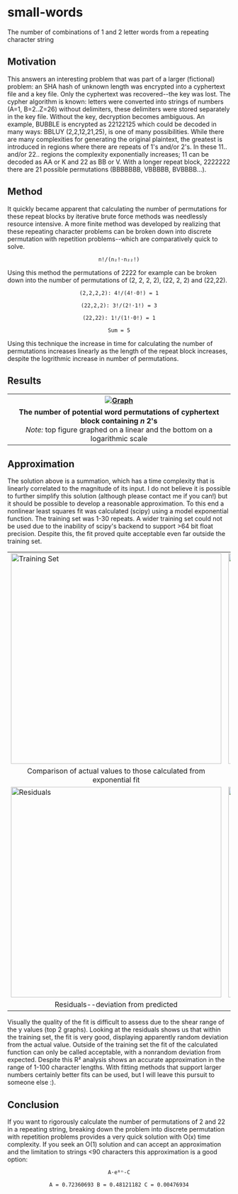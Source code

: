 # small-words
The number of combinations of 1 and 2 letter words from a repeating character string

## Motivation

This answers an interesting problem that was part of a larger (fictional) problem: an SHA hash of unknown length was encrypted into a cyphertext file and a key file.  Only the cyphertext was recovered--the key was lost.  The cypher algorithm is known: letters were converted into strings of numbers (A=1, B=2..Z=26) without delimiters, these delimiters were stored separately in the key file.  Without the key, decryption becomes ambiguous.  An example, BUBBLE is encrypted as 22122125 which could be decoded in many ways: BBLUY (2,2,12,21,25), is one of many possibilities.  While there are many complexities for generating the original plaintext, the greatest is introduced in regions where there are repeats of 1's and/or 2's.  In these 11.. and/or 22.. regions the complexity exponentially increases; 11 can be decoded as AA or K and 22 as BB or V. With a longer repeat block, 2222222 there are 21 possible permutations (BBBBBBB, VBBBBB, BVBBBB...). 

## Method

It quickly became apparent that calculating the number of permutations for these repeat blocks by iterative brute force methods was needlessly resource intensive.  A more finite method was developed by realizing that these repeating character problems can be broken down into discrete permutation with repetition problems--which are comparatively quick to solve. 

<p align="center"><code>n!/(n₂!⋅n₂₂!)</code></p align="center">

Using this method the permutations of 2222 for example can be broken down into the number of permutations of (2, 2, 2, 2), (22, 2, 2) and (22,22).

<p align="center"><code>(2,2,2,2): 4!/(4!⋅0!) = 1</code></p align="center">
<p align="center"><code>(22,2,2): 3!/(2!⋅1!) = 3</code></p align="center">
<p align="center"><code>(22,22): 1!/(1!⋅0!) = 1</code></p align="center">
<p align="center"><code>Sum = 5</code></p align="center">

Using this technique the increase in time for calculating the number of permutations increases linearly as the length of the repeat block increases, despite the logrithmic increase in number of permutations.

## Results
<table align="center">
    <tr>
      <th><a href=https://user-images.githubusercontent.com/87097441/130302256-19869ee4-446b-4c28-b0f4-17e99ed519b8.png><img src=https://user-images.githubusercontent.com/87097441/130302256-19869ee4-446b-4c28-b0f4-17e99ed519b8.png alt="Graph" height="auto" width="auto"></a></th>
    </tr>
    <tr>
  <td align="center"><b>The number of potential word permutations of cyphertext block containing <i>n</i> 2's</b><br><i>Note:</i> top figure graphed on a linear and the bottom on a logarithmic scale</td>
    </tr>
</table>

## Approximation
The solution above is a summation, which has a time complexity that is linearly correlated to the magnitude of its input.  I do not believe it is possible to further simplify this solution (although please contact me if you can!) but it should be possible to develop a reasonable approximation.  To this end a nonlinear least squares fit was calculated (scipy) using a model exponential function.  The training set was 1-30 repeats.  A wider training set could not be used due to the inability of scipy's backend to support >64 bit float precision.  Despite this, the fit proved quite acceptable even far outside the training set.

<table align="center">
    <tr>
        <td><a href=ttps://user-images.githubusercontent.com/87097441/130301665-4b1cee9a-087c-4dd7-88e9-5c612d1b21cd.png><img src=https://user-images.githubusercontent.com/87097441/130301665-4b1cee9a-087c-4dd7-88e9-5c612d1b21cd.png alt="Training Set" height="auto" width="475" /></a></td>
        <td><a href=https://user-images.githubusercontent.com/87097441/130301691-18f2f98b-325b-4ac9-b03b-488dad145608.png> <img src=https://user-images.githubusercontent.com/87097441/130301691-18f2f98b-325b-4ac9-b03b-488dad145608.png alt="Outside Training set" height="auto" width="475"/></a></td>
    </tr>
    <tr>
        <td align="center">Comparison of actual values to those calculated from exponential fit</td>
        <td align="center">Comparison of actual to fit beyond confines of training set</td>
    </tr>
    <tr>
        <td><a href=https://user-images.githubusercontent.com/87097441/130301767-722e135f-f647-4dc5-b99b-3c848c55898c.png> <img src=https://user-images.githubusercontent.com/87097441/130301767-722e135f-f647-4dc5-b99b-3c848c55898c.png alt="Residuals" height="auto" width="475"/></a></td>
     <td align="center"><a href=https://user-images.githubusercontent.com/87097441/130301784-c9ecfe31-9c3d-41e2-b34f-1834ccbea7d5.png> <img src=https://user-images.githubusercontent.com/87097441/130301784-c9ecfe31-9c3d-41e2-b34f-1834ccbea7d5.png alt="R²" height="auto" width="475"/></a>
 </tr>
    <tr>
        <td align="center">Residuals--deviation from predicted</td>
        <td align="center">R² Across increasing prediction ranges</td>
    </tr>
</table>

Visually the quality of the fit is difficult to assess due to the shear range of the y values (top 2 graphs).  Looking at the residuals shows us that within the training set, the fit is very good, displaying apparently random deviation from the actual value.  Outside of the training set the fit of the calculated function can only be called acceptable, with a nonrandom deviation from expected.  Despite this R² analysis shows an accurate approximation in the range of 1-100 character lengths.  With fitting methods that support larger numbers certainly better fits can be used, but I will leave this pursuit to someone else :).

## Conclusion
If you want to rigorously calculate the number of permutations of 2 and 22 in a repeating string, breaking down the problem into discrete permutation with repetition problems provides a very quick solution with O(x) time complexity.  If you seek an O(1) solution and can accept an approximation and the limitation to strings <90 characters this approximation is a good option:

<p align="center"><code>A⋅eᴮⁿ-C</code></p align="center">
<p align="center"><code>A = 0.72360693 B = 0.48121182 C = 0.00476934</code></p align="center">
